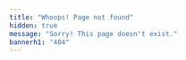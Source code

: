 ```yaml
---
title: "Whoops! Page not found"
hidden: true
message: "Sorry! This page doesn't exist."
bannerh1: "404"
---
```

